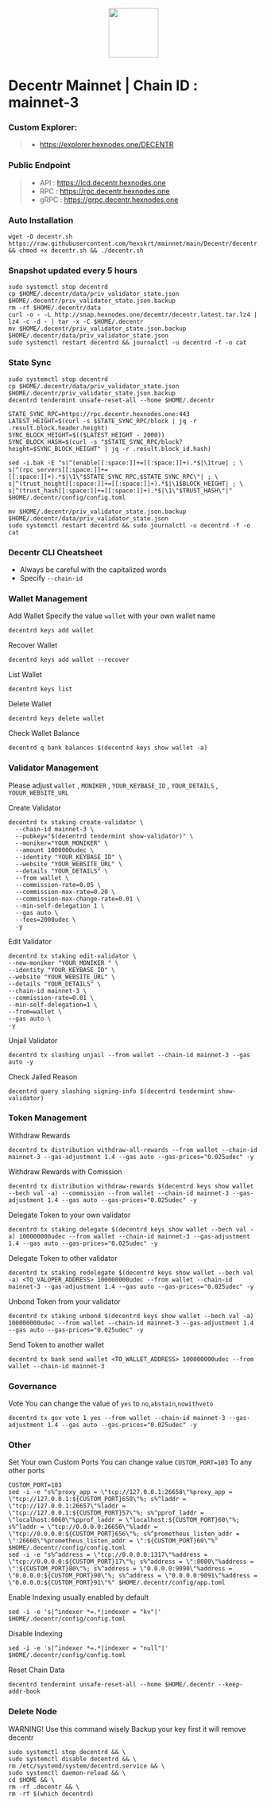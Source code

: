 <p align="center">
  <img height="100" height="auto" src="https://github.com/hexskrt/logos/blob/main/dec.jpg?raw=true">
</p>

# Decentr Mainnet | Chain ID : mainnet-3

### Custom Explorer:
>-  https://explorer.hexnodes.one/DECENTR

### Public Endpoint

>- API : https://lcd.decentr.hexnodes.one
>- RPC : https://rpc.decentr.hexnodes.one
>- gRPC : https://grpc.decentr.hexnodes.one

### Auto Installation
```
wget -O decentr.sh https://raw.githubusercontent.com/hexskrt/mainnet/main/Decentr/decentr.sh && chmod +x decentr.sh && ./decentr.sh
```

### Snapshot updated every 5 hours
```
sudo systemctl stop decentrd
cp $HOME/.decentr/data/priv_validator_state.json $HOME/.decentr/priv_validator_state.json.backup
rm -rf $HOME/.decentr/data
curl -o - -L http://snap.hexnodes.one/decemtr/decentr.latest.tar.lz4 | lz4 -c -d - | tar -x -C $HOME/.decentr
mv $HOME/.decentr/priv_validator_state.json.backup $HOME/.decentr/data/priv_validator_state.json
sudo systemctl restart decentrd && journalctl -u decentrd -f -o cat
```


### State Sync
```
sudo systemctl stop decentrd
cp $HOME/.decentr/data/priv_validator_state.json $HOME/.decentr/priv_validator_state.json.backup
decentrd tendermint unsafe-reset-all --home $HOME/.decentr

STATE_SYNC_RPC=https://rpc.decentr.hexnodes.one:443
LATEST_HEIGHT=$(curl -s $STATE_SYNC_RPC/block | jq -r .result.block.header.height)
SYNC_BLOCK_HEIGHT=$(($LATEST_HEIGHT - 2000))
SYNC_BLOCK_HASH=$(curl -s "$STATE_SYNC_RPC/block?height=$SYNC_BLOCK_HEIGHT" | jq -r .result.block_id.hash)

sed -i.bak -E "s|^(enable[[:space:]]+=[[:space:]]+).*$|\1true| ; \
s|^(rpc_servers[[:space:]]+=[[:space:]]+).*$|\1\"$STATE_SYNC_RPC,$STATE_SYNC_RPC\"| ; \
s|^(trust_height[[:space:]]+=[[:space:]]+).*$|\1$BLOCK_HEIGHT| ; \
s|^(trust_hash[[:space:]]+=[[:space:]]+).*$|\1\"$TRUST_HASH\"|" $HOME/.decentr/config/config.toml

mv $HOME/.decentr/priv_validator_state.json.backup $HOME/.decentr/data/priv_validator_state.json
sudo systemctl restart decentrd && sudo journalctl -u decentrd -f -o cat
```

### Decentr CLI Cheatsheet

- Always be careful with the capitalized words
- Specify `--chain-id`

### Wallet Management

Add Wallet
Specify the value `wallet` with your own wallet name

```
decentrd keys add wallet
```

Recover Wallet
```
decentrd keys add wallet --recover
```

List Wallet
```
decentrd keys list
```

Delete Wallet
```
decentrd keys delete wallet
```

Check Wallet Balance
```
decentrd q bank balances $(decentrd keys show wallet -a)
```

### Validator Management

Please adjust `wallet` , `MONIKER` , `YOUR_KEYBASE_ID` , `YOUR_DETAILS` , `YOUUR_WEBSITE_URL`

Create Validator
```
decentrd tx staking create-validator \
  --chain-id mainnet-3 \
  --pubkey="$(decentrd tendermint show-validator)" \
  --moniker="YOUR_MONIKER" \
  --amount 1000000udec \
  --identity "YOUR_KEYBASE_ID" \
  --website "YOUR_WEBSITE_URL" \
  --details "YOUR_DETAILS" \
  --from wallet \
  --commission-rate=0.05 \
  --commission-max-rate=0.20 \
  --commission-max-change-rate=0.01 \
  --min-self-delegation 1 \
  --gas auto \
  --fees=2000udec \
  -y
```

Edit Validator
```
decentrd tx staking edit-validator \
--new-moniker "YOUR_MONIKER " \
--identity "YOUR_KEYBASE_ID" \
--website "YOUR_WEBSITE_URL" \
--details "YOUR_DETAILS" \
--chain-id mainnet-3 \
--commission-rate=0.01 \
--min-self-delegation=1 \
--from=wallet \
--gas auto \
-y
```


Unjail Validator
```
decentrd tx slashing unjail --from wallet --chain-id mainnet-3 --gas auto -y
```

Check Jailed Reason
```
decentrd query slashing signing-info $(decentrd tendermint show-validator)
```

### Token Management

Withdraw Rewards
```
decentrd tx distribution withdraw-all-rewards --from wallet --chain-id mainnet-3 --gas-adjustment 1.4 --gas auto --gas-prices="0.025udec" -y
```

Withdraw Rewards with Comission
```
decentrd tx distribution withdraw-rewards $(decentrd keys show wallet --bech val -a) --commission --from wallet --chain-id mainnet-3 --gas-adjustment 1.4 --gas auto --gas-prices="0.025udec" -y
```

Delegate Token to your own validator
```
decentrd tx staking delegate $(decentrd keys show wallet --bech val -a) 100000000udec --from wallet --chain-id mainnet-3 --gas-adjustment 1.4 --gas auto --gas-prices="0.025udec" -y
```

Delegate Token to other validator
```
decentrd tx staking redelegate $(decentrd keys show wallet --bech val -a) <TO_VALOPER_ADDRESS> 100000000udec --from wallet --chain-id mainnet-3 --gas-adjustment 1.4 --gas auto --gas-prices="0.025udec" -y
```

Unbond Token from your validator
```
decentrd tx staking unbond $(decentrd keys show wallet --bech val -a) 100000000udec --from wallet --chain-id mainnet-3 --gas-adjustment 1.4 --gas auto --gas-prices="0.025udec" -y
```

Send Token to another wallet
```
decentrd tx bank send wallet <TO_WALLET_ADDRESS> 100000000udec --from wallet --chain-id mainnet-3
```

### Governance 

Vote
You can change the value of `yes` to `no`,`abstain`,`nowithveto`

```
decentrd tx gov vote 1 yes --from wallet --chain-id mainnet-3 --gas-adjustment 1.4 --gas auto --gas-prices="0.025udec" -y
```

### Other

Set Your own Custom Ports
You can change value `CUSTOM_PORT=103` To any other ports
```
CUSTOM_PORT=103
sed -i -e "s%^proxy_app = \"tcp://127.0.0.1:26658\"%proxy_app = \"tcp://127.0.0.1:${CUSTOM_PORT}658\"%; s%^laddr = \"tcp://127.0.0.1:26657\"%laddr = \"tcp://127.0.0.1:${CUSTOM_PORT}57\"%; s%^pprof_laddr = \"localhost:6060\"%pprof_laddr = \"localhost:${CUSTOM_PORT}60\"%; s%^laddr = \"tcp://0.0.0.0:26656\"%laddr = \"tcp://0.0.0.0:${CUSTOM_PORT}656\"%; s%^prometheus_listen_addr = \":26660\"%prometheus_listen_addr = \":${CUSTOM_PORT}60\"%" $HOME/.decentr/config/config.toml
sed -i -e "s%^address = \"tcp://0.0.0.0:1317\"%address = \"tcp://0.0.0.0:${CUSTOM_PORT}17\"%; s%^address = \":8080\"%address = \":${CUSTOM_PORT}80\"%; s%^address = \"0.0.0.0:9090\"%address = \"0.0.0.0:${CUSTOM_PORT}90\"%; s%^address = \"0.0.0.0:9091\"%address = \"0.0.0.0:${CUSTOM_PORT}91\"%" $HOME/.decentr/config/app.toml
```

Enable Indexing usually enabled by default
```
sed -i -e 's|^indexer *=.*|indexer = "kv"|' $HOME/.decentr/config/config.toml
```

Disable Indexing
```
sed -i -e 's|^indexer *=.*|indexer = "null"|' $HOME/.decentr/config/config.toml
```

Reset Chain Data
```
decentrd tendermint unsafe-reset-all --home $HOME/.decentr --keep-addr-book
```

### Delete Node

WARNING! Use this command wisely 
Backup your key first it will remove decentr

```
sudo systemctl stop decentrd && \
sudo systemctl disable decentrd && \
rm /etc/systemd/system/decentrd.service && \
sudo systemctl daemon-reload && \
cd $HOME && \
rm -rf .decentr && \
rm -rf $(which decentrd)
```
